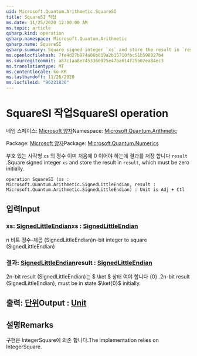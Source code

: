 ```yaml
---
uid: Microsoft.Quantum.Arithmetic.SquareSI
title: SquareSI 작업
ms.date: 11/25/2020 12:00:00 AM
ms.topic: article
qsharp.kind: operation
qsharp.namespace: Microsoft.Quantum.Arithmetic
qsharp.name: SquareSI
qsharp.summary: Square signed integer `xs` and store the result in `result`, which must be zero initially.
ms.openlocfilehash: 7fe4d27b974a06b019a2b15710fbc51b598027b4
ms.sourcegitcommit: a87c1aa8e7453360025e47ba614f25b02ea84ec3
ms.translationtype: MT
ms.contentlocale: ko-KR
ms.lasthandoff: 11/26/2020
ms.locfileid: "96221830"
---
```

# <a name="squaresi-operation"></a><span data-ttu-id="8f37d-102">SquareSI 작업</span><span class="sxs-lookup"><span data-stu-id="8f37d-102">SquareSI operation</span></span>

<span data-ttu-id="8f37d-103">네임 스페이스: [Microsoft 양자](xref:Microsoft.Quantum.Arithmetic)</span><span class="sxs-lookup"><span data-stu-id="8f37d-103">Namespace: [Microsoft.Quantum.Arithmetic](xref:Microsoft.Quantum.Arithmetic)</span></span>

<span data-ttu-id="8f37d-104">Package: [Microsoft 양자](https://nuget.org/packages/Microsoft.Quantum.Numerics)</span><span class="sxs-lookup"><span data-stu-id="8f37d-104">Package: [Microsoft.Quantum.Numerics](https://nuget.org/packages/Microsoft.Quantum.Numerics)</span></span>


<span data-ttu-id="8f37d-105">부호 있는 사각형 `xs` 의 정수 이며 처음에 0 이어야 하는에 결과를 저장 합니다 `result` .</span><span class="sxs-lookup"><span data-stu-id="8f37d-105">Square signed integer `xs` and store the result in `result`, which must be zero initially.</span></span>

```qsharp
operation SquareSI (xs : Microsoft.Quantum.Arithmetic.SignedLittleEndian, result : Microsoft.Quantum.Arithmetic.SignedLittleEndian) : Unit is Adj + Ctl
```


## <a name="input"></a><span data-ttu-id="8f37d-106">입력</span><span class="sxs-lookup"><span data-stu-id="8f37d-106">Input</span></span>

### <a name="xs--signedlittleendian"></a><span data-ttu-id="8f37d-107">xs: [SignedLittleEndian](xref:Microsoft.Quantum.Arithmetic.SignedLittleEndian)</span><span class="sxs-lookup"><span data-stu-id="8f37d-107">xs : [SignedLittleEndian](xref:Microsoft.Quantum.Arithmetic.SignedLittleEndian)</span></span>

<span data-ttu-id="8f37d-108">n 비트 정수-제곱 (SignedLittleEndian)</span><span class="sxs-lookup"><span data-stu-id="8f37d-108">n-bit integer to square (SignedLittleEndian)</span></span>


### <a name="result--signedlittleendian"></a><span data-ttu-id="8f37d-109">결과: [SignedLittleEndian](xref:Microsoft.Quantum.Arithmetic.SignedLittleEndian)</span><span class="sxs-lookup"><span data-stu-id="8f37d-109">result : [SignedLittleEndian](xref:Microsoft.Quantum.Arithmetic.SignedLittleEndian)</span></span>

<span data-ttu-id="8f37d-110">2n-bit result (SignedLittleEndian)는 $ \ket $ 상태 여야 합니다 {0} .</span><span class="sxs-lookup"><span data-stu-id="8f37d-110">2n-bit result (SignedLittleEndian), must be in state $\ket{0}$ initially.</span></span>



## <a name="output--unit"></a><span data-ttu-id="8f37d-111">출력: [단위](xref:microsoft.quantum.lang-ref.unit)</span><span class="sxs-lookup"><span data-stu-id="8f37d-111">Output : [Unit](xref:microsoft.quantum.lang-ref.unit)</span></span>



## <a name="remarks"></a><span data-ttu-id="8f37d-112">설명</span><span class="sxs-lookup"><span data-stu-id="8f37d-112">Remarks</span></span>

<span data-ttu-id="8f37d-113">구현은 IntegerSquare에 의존 합니다.</span><span class="sxs-lookup"><span data-stu-id="8f37d-113">The implementation relies on IntegerSquare.</span></span>